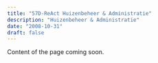 ```yaml
---
title: "57D-ReAct Huizenbeheer & Administratie"
description: "Huizenbeheer & Administratie"
date: "2008-10-31"
draft: false
---
```


Content of the page coming soon.
